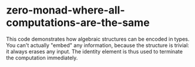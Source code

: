 # zero-monad-where-all-computations-are-the-same
 This code demonstrates how algebraic structures can be encoded in types. You can't actually "embed" any information, because the structure is trivial: it always erases any input. The identity element is thus used to terminate the computation immediately.
